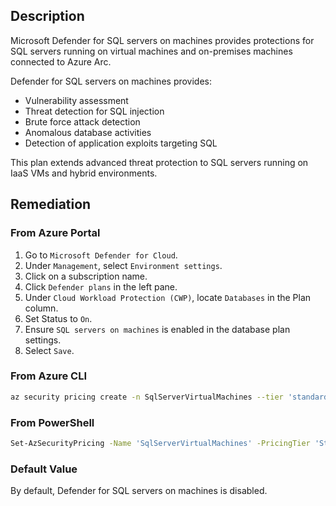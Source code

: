 ## Description

Microsoft Defender for SQL servers on machines provides protections for SQL servers running on virtual machines and on-premises machines connected to Azure Arc.

Defender for SQL servers on machines provides:
- Vulnerability assessment
- Threat detection for SQL injection
- Brute force attack detection
- Anomalous database activities
- Detection of application exploits targeting SQL

This plan extends advanced threat protection to SQL servers running on IaaS VMs and hybrid environments.

## Remediation

### From Azure Portal

1. Go to `Microsoft Defender for Cloud`.
2. Under `Management`, select `Environment settings`.
3. Click on a subscription name.
4. Click `Defender plans` in the left pane.
5. Under `Cloud Workload Protection (CWP)`, locate `Databases` in the Plan column.
6. Set Status to `On`.
7. Ensure `SQL servers on machines` is enabled in the database plan settings.
8. Select `Save`.

### From Azure CLI

```bash
az security pricing create -n SqlServerVirtualMachines --tier 'standard'
```

### From PowerShell

```bash
Set-AzSecurityPricing -Name 'SqlServerVirtualMachines' -PricingTier 'Standard'
```

### Default Value

By default, Defender for SQL servers on machines is disabled.

